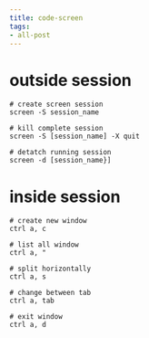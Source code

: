 ```yaml
---
title: code-screen
tags:
- all-post
---
```


# outside session

```
# create screen session
screen -S session_name

# kill complete session
screen -S [session_name] -X quit

# detatch running session
screen -d [session_name}]
```

# inside session

```
# create new window
ctrl a, c

# list all window
ctrl a, "

# split horizontally
ctrl a, s

# change between tab
ctrl a, tab

# exit window
ctrl a, d
```
